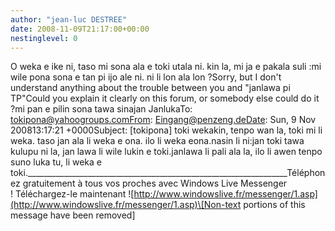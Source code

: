 ```yaml
---
author: "jean-luc DESTREE"
date: 2008-11-09T21:17:00+00:00
nestinglevel: 0
---
```

O weka e ike ni, taso mi sona ala e toki utala ni. kin la, mi ja e pakala suli :mi wile pona sona e tan pi ijo ale ni. ni li lon ala lon ?Sorry, but I don't understand anything about the trouble between you and "janlawa pi TP"Could you explain it clearly on this forum, or somebody else could do it ?mi pan e pilin sona tawa sinajan JanlukaTo: [tokipona@yahoogroups.comFrom](mailto://tokipona@yahoogroups.comFrom): [Eingang@penzeng.deDate](mailto://Eingang@penzeng.deDate): Sun, 9 Nov 200813:17:21 +0000Subject: \[tokipona\] toki wekakin, tenpo wan la, toki mi li weka. taso jan ala li weka e ona. ilo li weka eona.nasin li ni:jan toki tawa kulupu ni la, jan lawa li wile lukin e toki.janlawa li pali ala la, ilo li awen tenpo suno luka tu, li weka e toki.\_\_\_\_\_\_\_\_\_\_\_\_\_\_\_\_\_\_\_\_\_\_\_\_\_\_\_\_\_\_\_\_\_\_\_\_\_\_\_\_\_\_\_\_\_\_\_\_\_\_\_\_\_\_\_\_\_\_\_\_\_\_\_\_\_Téléphonez gratuitement à tous vos proches avec Windows Live Messenger  ! Téléchargez-le maintenant ![http://www.windowslive.fr/messenger/1.asp](http://www.windowslive.fr/messenger/1.asp)\[Non-text portions of this message have been removed\]